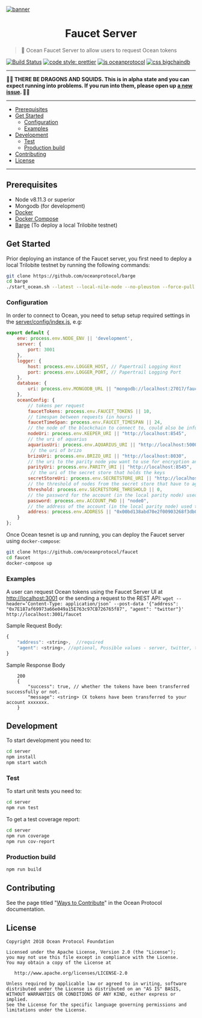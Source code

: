 [![banner](https://raw.githubusercontent.com/oceanprotocol/art/master/github/repo-banner%402x.png)](https://oceanprotocol.com)

<h1 align="center">Faucet Server</h1>

> 🐳 Ocean Faucet Server to allow users to request Ocean tokens

[![Build Status](https://travis-ci.com/oceanprotocol/faucet&branch=master)](https://travis-ci.com/oceanprotocol/faucet)
[![code style: prettier](https://img.shields.io/badge/code_style-prettier-7b1173.svg?style=flat-square)](https://github.com/prettier/prettier)
[![js oceanprotocol](https://img.shields.io/badge/js-oceanprotocol-7b1173.svg)](https://github.com/oceanprotocol/eslint-config-oceanprotocol)
[![css bigchaindb](https://img.shields.io/badge/css-bigchaindb-39BA91.svg)](https://github.com/bigchaindb/stylelint-config-bigchaindb)

* * *

**🐲🦑 THERE BE DRAGONS AND SQUIDS. This is in alpha state and you can expect running into problems. If you run into them, please open up [a new issue](https://github.com/oceanprotocol/faucet/issues). 🦑🐲**

* * *

- [Prerequisites](#prerequisites)
- [Get Started](#get-started)
  - [Configuration](#configuration)
  - [Examples](#examples)
- [Development](#development)
  - [Test](#test)
  - [Production build](#production-build)
- [Contributing](#contributing)
- [License](#license)

* * *

## Prerequisites

-   Node v8.11.3 or superior
-   Mongodb (for development)
-   [Docker](https://www.docker.com/get-started)
-   [Docker Compose](https://docs.docker.com/compose/)
-   [Barge](https://github.com/oceanprotocol/barge) (To deploy a local Trilobite testnet)

## Get Started

Prior deploying an instance of the Faucet server, you first need to deploy a local Trilobite testnet by running the following commands:

```bash
git clone https://github.com/oceanprotocol/barge
cd barge
./start_ocean.sh --latest --local-nile-node --no-pleuston --force-pull
```

### Configuration

In order to connect to Ocean, you need to setup setup required settings in the [server/config/index.js](server/config/index.js), e.g:

```js
export default {
	env: process.env.NODE_ENV || 'development',
	server: {
		port: 3001
	},
	logger: {
		host: process.env.LOGGER_HOST, // Papertrail Logging Host
		port: process.env.LOGGER_PORT, // Papertrail Logging Port
	},
	database: {
		uri: process.env.MONGODB_URL || "mongodb://localhost:27017/faucetdb"
	},
	oceanConfig: {
		// tokens per request
		faucetTokens: process.env.FAUCET_TOKENS || 10,
		// timespan between requests (in hours)
		faucetTimeSpan: process.env.FAUCET_TIMESPAN || 24,
		// the node of the blockchain to connect to, could also be infura
		nodeUri: process.env.KEEPER_URI || "http://localhost:8545",
		// the uri of aquarius
	    aquariusUri: process.env.AQUARIUS_URI || "http://localhost:5000",
		 // the uri of brizo
	    brizoUri: process.env.BRIZO_URI || "http://localhost:8030",
		// the uri to the parity node you want to use for encryption and decryption
	    parityUri: process.env.PARITY_URI || "http://localhost:8545",
		 // the uri of the secret store that holds the keys
	    secretStoreUri: process.env.SECRETSTORE_URI || "http://localhost:12001",
		// the threshold of nodes from the secret store that have to agree to the decrypt
	    threshold: process.env.SECRETSTORE_THRESHOLD || 0,
		// the password for the account (in the local parity node) used to sign messages for secret store
	    password: process.env.ACCOUNT_PWD || "node0",
		// the address of the account (in the local parity node) used to sign messages for secret store
	    address: process.env.ADDRESS || "0x00bd138abd70e2f00903268f3db08f2d25677c9e",
	}
};
```

Once Ocean tesnet is up and running, you can deploy the Faucet server using `docker-compose`:

```bash
git clone https://github.com/oceanprotocol/faucet
cd faucet
docker-compose up
```

### Examples

A user can request Ocean tokens using the Faucet Server UI at <http://localhost:3001> or the sending a request to the REST API:
 `wget --header=’Content-Type: application/json’ --post-data '{"address": "0x7E187af69973a66e049a15E763c97CB726765f87", "agent": "twitter"}' http://localhost:3001/faucet`

Sample Request Body:

```js
{
    "address": <string>,  //required
    "agent": <string>, //optional, Possible values - server, twitter, telegram, gitter
}
```

Sample Response Body

```
    200
    {
        "success": true, // whether the tokens have been transferred successfully or not.
        "message": <string> (X tokens have been transferred to your account xxxxxxx.
    }
```

## Development

To start development you need to:

```bash
cd server
npm install
npm start watch
```

### Test

To start unit tests you need to:

```bash
cd server
npm run test
```

To get a test coverage report:

```bash
cd server
npm run coverage
npm run cov-report
```

### Production build

```bash
npm run build
```

## Contributing

See the page titled "[Ways to Contribute](https://docs.oceanprotocol.com/concepts/contributing/)" in the Ocean Protocol documentation.

## License

```text
Copyright 2018 Ocean Protocol Foundation

Licensed under the Apache License, Version 2.0 (the "License");
you may not use this file except in compliance with the License.
You may obtain a copy of the License at

   http://www.apache.org/licenses/LICENSE-2.0

Unless required by applicable law or agreed to in writing, software
distributed under the License is distributed on an "AS IS" BASIS,
WITHOUT WARRANTIES OR CONDITIONS OF ANY KIND, either express or implied.
See the License for the specific language governing permissions and
limitations under the License.
```
